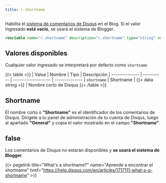 ```yaml
---
title: r.shortname
---
```


Habilita el [sistema de comentarios de Disqus](https://disqus.com/) en el Blog. Si el valor ingresado **está vacío**, se usará el sistema de Blogger.

```xml
<Variable name="r.shortname" description="r.shortname" type="string" value=""/>
```

## Valores disponibles

Cualquier valor ingresado se interpretará por defecto como `shortname`

{{< table >}}
| Value          | Nombre     | Tipo                | Descripción
| -------------- | ---------- | ------------------- | --------------
| `shortname`    | Shortname  | {{< data string >}} | Nombre corto de Disqus
{{< /table >}}

## Shortname

El nombre corto o **"Shortname"** es el identificador de los comentarios de Disqus. Dirígete a tu panel de administración de tu cuenta de Disqus, luego al apartado **"General"** y copia el valor mostrado en el campo **"Shortname"**.

## false

Los comentarios de Disqus no estarán disponibles y **se usará el sistema de Blogger**.


{{< pagelink title="What's a shortname?" name="Aprende a encontrar el shortname" href="https://help.disqus.com/en/articles/1717111-what-s-a-shortname" >}}
